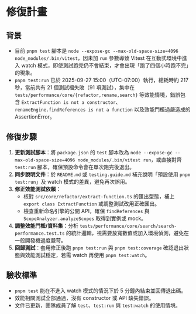 # 修復計畫

## 背景
- 目前 `pnpm test` 腳本是 `node --expose-gc --max-old-space-size=4096 node_modules/.bin/vitest`，因未加 `run` 參數導致 Vitest 在互動式環境中進入 watch 模式，即使測試跑完仍不會結束，才會出現「跑了四個小時跑不完」的現象。
- `pnpm test:run` 已於 2025-09-27 15:00（UTC-07:00）執行，總耗時約 217 秒，當前共有 21 個測試檔失敗（91 項測試），集中在 `tests/performance/core/{refactor,rename,search}` 等效能情境，錯誤包含 `ExtractFunction is not a constructor`、`renameEngine.findReferences is not a function` 以及效能門檻過嚴造成的 AssertionError。

## 修復步驟
1. **更新測試腳本**：將 `package.json` 的 `test` 腳本改為 `node --expose-gc --max-old-space-size=4096 node_modules/.bin/vitest run`，或直接對齊 `test:run` 腳本，確保預設命令會在單次跑完後退出。
2. **同步說明文件**：於 `README.md` 或 `testing.guide.md` 補充說明「預設使用 `pnpm test:run`」及 watch 模式的差異，避免再次誤用。
3. **修正效能測試依賴**：
   - 核對 `src/core/refactor/extract-function.ts` 的匯出型態，補上 `export class ExtractFunction` 或調整測試改用正確匯出。
   - 檢查重新命名引擎的公開 API，確保 `findReferences` 與 `ScopeAnalyzer.analyzeScopes` 取得到實例或 mock。
4. **調整效能門檻/資料集**：分析 `tests/performance/core/search/search-performance.test.ts` 的統計邏輯，視需要放寬數值或加入環境偵測，避免在一般開發機過度嚴苛。
5. **回歸測試**：套用修正後跑 `pnpm test:run` 與 `pnpm test:coverage` 確認退出狀態與效能測試穩定，若需 watch 再使用 `pnpm test:watch`。

## 驗收標準
- `pnpm test` 能在不進入 watch 模式的情況下於 5 分鐘內結束並回傳退出碼。
- 效能相關測試全部通過，沒有 constructor 或 API 缺失錯誤。
- 文件已更新，團隊成員了解 `test`、`test:run` 與 `test:watch` 的使用情境。
